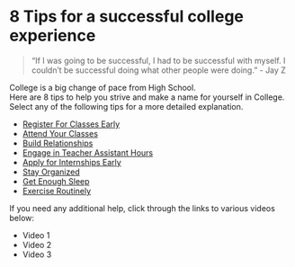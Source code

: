 # 8 Tips for a successful college experience

> “If I was going to be successful, I had to be successful with myself. I couldn’t be successful doing what other people were doing.” - Jay Z

College is a big change of pace from High School. 
<br/>
Here are 8 tips to help you strive and make a name for yourself in College.
<br/>
Select any of the following tips for a more detailed explanation.

- [Register For Classes Early](https://github.com/wardenevanMU/IT1600MarkdownFinal/blob/Master/AttendClasses.md)
- [Attend Your Classes](https://github.com/wardenevanMU/IT1600MarkdownFinal/blob/Master/AttendClasses.md)
- [Build Relationships](https://github.com/wardenevanMU/IT1600MarkdownFinal/blob/Master/BuildRelationships.md)
- [Engage in Teacher Assistant Hours](https://github.com/wardenevanMU/IT1600MarkdownFinal/blob/Master/TAHours.md)
- [Apply for Internships Early](https://github.com/wardenevanMU/IT1600MarkdownFinal/blob/Master/AttendClasses.md)
- [Stay Organized](https://github.com/wardenevanMU/IT1600MarkdownFinal/blob/Master/AttendClasses.md)
- [Get Enough Sleep](https://github.com/wardenevanMU/IT1600MarkdownFinal/blob/Master/AttendClasses.md)
- [Exercise Routinely](https://github.com/wardenevanMU/IT1600MarkdownFinal/blob/Master/AttendClasses.md)




If you need any additional help, click through the links to various videos below:
- Video 1
- Video 2
- Video 3


